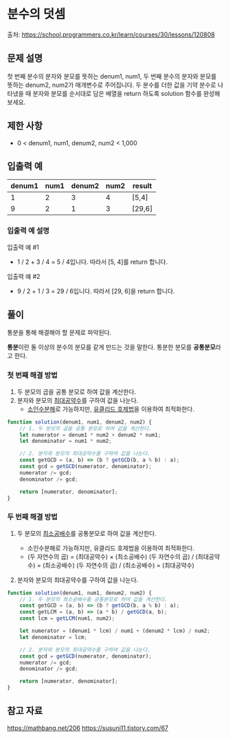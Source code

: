 # 분수의 덧셈

출처: <https://school.programmers.co.kr/learn/courses/30/lessons/120808>

## 문제 설명

첫 번째 분수의 분자와 분모를 뜻하는 denum1, num1, 두 번째 분수의 분자와 분모를 뜻하는 denum2, num2가 매개변수로 주어집니다. 두 분수를 더한 값을 기약 분수로 나타냈을 때 분자와 분모를 순서대로 담은 배열을 return 하도록 solution 함수를 완성해보세요.

## 제한 사항

- 0 < denum1, num1, denum2, num2 < 1,000

## 입출력 예

|denum1|num1|denum2|num2|result|
|---|---|---|---|---|
|1|2|3|4|[5,4]|
|9|2|1|3|[29,6]|

### 입출력 예 설명

입출력 예 #1

- 1 / 2 + 3 / 4 = 5 / 4입니다. 따라서 [5, 4]를 return 합니다.

입출력 예 #2

- 9 / 2 + 1 / 3 = 29 / 6입니다. 따라서 [29, 6]을 return 합니다.

## 풀이

통분을 통해 해결해야 할 문제로 파악된다.

**통분**이란 둘 이상의 분수의 분모를 같게 만드는 것을 말한다.
통분한 분모를 **공통분모**라고 한다.

### 첫 번째 해결 방법

1. 두 분모의 곱을 공통 분모로 하여 값을 계산한다.
2. 분자와 분모의 [최대공약수](https://ko.wikipedia.org/wiki/%EC%B5%9C%EB%8C%80%EA%B3%B5%EC%95%BD%EC%88%98)를 구하여 값을 나눈다.
   - [소인수분해](https://ko.wikipedia.org/wiki/%EC%86%8C%EC%9D%B8%EC%88%98%EB%B6%84%ED%95%B4)로 가능하지만, [유클리드 호제법](https://ko.wikipedia.org/wiki/%EC%9C%A0%ED%81%B4%EB%A6%AC%EB%93%9C_%ED%98%B8%EC%A0%9C%EB%B2%95)을 이용하여 최적화한다.

```js
function solution(denum1, num1, denum2, num2) {
    // 1. 두 분모의 곱을 공통 분모로 하여 값을 계산한다.
    let numerator = denum1 * num2 + denum2 * num1;
    let denominator = num1 * num2;

    // 2. 분자와 분모의 최대공약수를 구하여 값을 나눈다.
    const getGCD = (a, b) => (b ? getGCD(b, a % b) : a);
    const gcd = getGCD(numerator, denominator);
    numerator /= gcd;
    denominator /= gcd;

    return [numerator, denominator];
}
```

### 두 번째 해결 방법

1. 두 분모의 [최소공배수](https://ko.wikipedia.org/wiki/%EC%B5%9C%EC%86%8C%EA%B3%B5%EB%B0%B0%EC%88%98)를 공통분모로 하여 값을 계산한다.
   - 소인수분해로 가능하지만, 유클리드 호제법을 이용하여 최적화한다.
   - (두 자연수의 곱) = (최대공약수) × (최소공배수)
(두 자연수의 곱) / (최대공약수) = (최소공배수)
(두 자연수의 곱) / (최소공배수) = (최대공약수)

2. 분자와 분모의 최대공약수를 구하여 값을 나눈다.

```js
function solution(denum1, num1, denum2, num2) {
    // 1. 두 분모의 최소공배수를 공통분모로 하여 값을 계산한다.
    const getGCD = (a, b) => (b ? getGCD(b, a % b) : a);
    const getLCM = (a, b) => (a * b) / getGCD(a, b);
    const lcm = getLCM(num1, num2);

    let numerator = (denum1 * lcm) / num1 + (denum2 * lcm) / num2;
    let denominator = lcm;

    // 2. 분자와 분모의 최대공약수를 구하여 값을 나눈다.
    const gcd = getGCD(numerator, denominator);
    numerator /= gcd;
    denominator /= gcd;

    return [numerator, denominator];
}
```

## 참고 자료

<https://mathbang.net/206>
<https://susuni11.tistory.com/67>